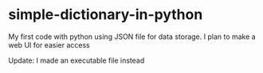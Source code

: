 # simple-dictionary-in-python
My first code with python using JSON file for data storage.
I plan to make a web UI for easier access

Update: I made an executable file instead
